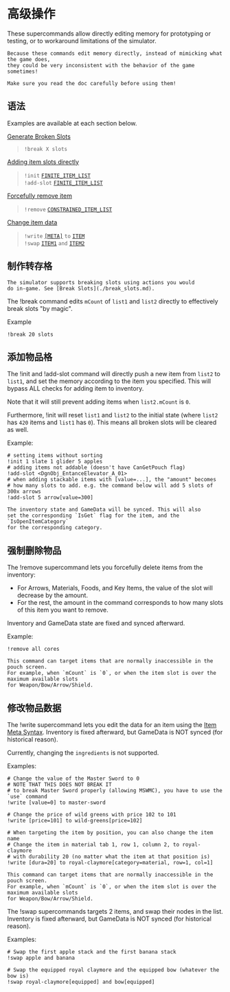 # 高级操作

These supercommands allow directly editing memory for prototyping or testing,
or to workaround limitations of the simulator.

```admonish danger
Because these commands edit memory directly, instead of mimicking what the game does,
they could be very inconsistent with the behavior of the game sometimes!

Make sure you read the doc carefully before using them!
```

## 语法

Examples are available at each section below.

[Generate Broken Slots](#制作转存格)
> `!break X slots` <br>

[Adding item slots directly](#添加物品格)
> `!init` [`FINITE_ITEM_LIST`](../user/syntax_item.md) <br>
> `!add-slot` [`FINITE_ITEM_LIST`](../user/syntax_item.md) <br>

[Forcefully remove item](#强制删除物品)
> `!remove` [`CONSTRAINED_ITEM_LIST`](../user/syntax_item.md) <br>

[Change item data](#修改物品数据)
> `!write` [`[META]`](../user/syntax_item.md#属性) `to` [`ITEM`](../user/syntax_item.md)<br>
> `!swap` [`ITEM1`](../user/syntax_item.md) `and` [`ITEM2`](../user/syntax_item.md) <br>

## 制作转存格

```admonish tip
The simulator supports breaking slots using actions you would
do in-game. See [Break Slots](./break_slots.md).
```

The <skyb>!break</skyb> command edits `mCount` of `list1` and `list2` directly
to effectively break slots "by magic".

Example
```skybook
!break 20 slots
```

## 添加物品格
The <skyb>!init</skyb> and <skyb>!add-slot</skyb> command will directly
push a new item from `list2` to `list1`, and set the memory according
to the item you specified. This will bypass ALL checks for adding item to inventory.

Note that it will still prevent adding items when `list2.mCount` is `0`.

Furthermore, <skyb>!init</skyb> will reset `list1` and `list2` to the initial state
(where `list2` has `420` items and `list1` has `0`). This means all broken slots
will be cleared as well.

Example:

```skybook
# setting items without sorting
!init 1 slate 1 glider 5 apples
# adding items not addable (doesn't have CanGetPouch flag)
!add-slot <DgnObj_EntanceElevator_A_01>
# when adding stackable items with [value=...], the "amount" becomes
# how many slots to add. e.g. the command below will add 5 slots of 300x arrows
!add-slot 5 arrow[value=300]
```

```admonish note
The inventory state and GameData will be synced. This will also
set the corresponding `IsGet` flag for the item, and the `IsOpenItemCategory`
for the corresponding category.
```


## 强制删除物品

The <skyb>!remove</skyb> supercommand lets you forcefully delete items from the inventory:
- For Arrows, Materials, Foods, and Key Items, the value of the slot will decrease by the amount.
- For the rest, the amount in the command corresponds to how many slots of this item you want to remove.

Inventory and GameData state are fixed and synced afterward.

Example:

```skybook
!remove all cores
```

```admonish warning
This command can target items that are normally inaccessible in the pouch screen.
For example, when `mCount` is `0`, or when the item slot is over the maximum available slots
for Weapon/Bow/Arrow/Shield.
```


## 修改物品数据

The <skyb>!write</skyb> supercommand lets you edit the data for an item using the
[Item Meta Syntax](../user/syntax_item.md#metadata). Inventory is fixed afterward,
but GameData is NOT synced (for historical reason).

Currently, changing the `ingredients` is not supported.

Examples:

```skybook
# Change the value of the Master Sword to 0
# NOTE THAT THIS DOES NOT BREAK IT 
# to break Master Sword properly (allowing MSWMC), you have to use the `use` command
!write [value=0] to master-sword

# Change the price of wild greens with price 102 to 101
!write [price=101] to wild-greens[price=102]

# When targeting the item by position, you can also change the item name
# Change the item in material tab 1, row 1, column 2, to royal-claymore
# with durability 20 (no matter what the item at that position is)
!write [dura=20] to royal-claymore[category=material, row=1, col=1]
```

```admonish warning
This command can target items that are normally inaccessible in the pouch screen.
For example, when `mCount` is `0`, or when the item slot is over the maximum available slots
for Weapon/Bow/Arrow/Shield.
```

The <skyb>!swap</skyb> supercommands targets 2 items, and swap their nodes in the list.
Inventory is fixed afterward, but GameData is NOT synced (for historical reason).

Examples:

```skybook
# Swap the first apple stack and the first banana stack
!swap apple and banana

# Swap the equipped royal claymore and the equipped bow (whatever the bow is)
!swap royal-claymore[equipped] and bow[equipped]
```
